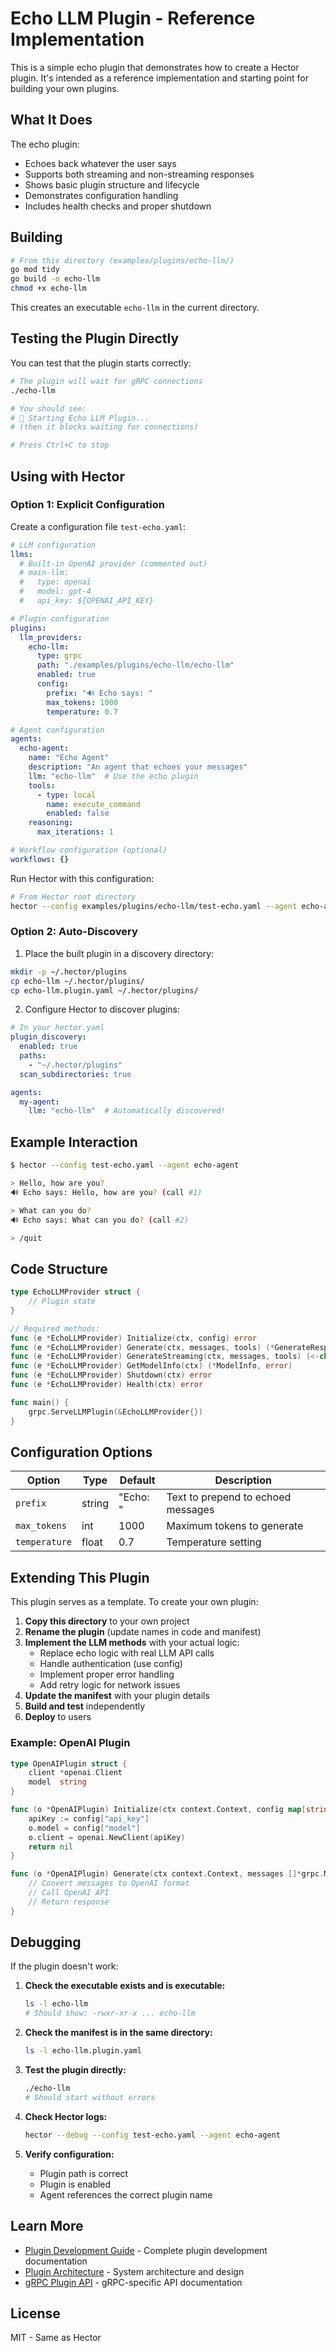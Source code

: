 # Echo LLM Plugin - Reference Implementation

This is a simple echo plugin that demonstrates how to create a Hector plugin. It's intended as a reference implementation and starting point for building your own plugins.

## What It Does

The echo plugin:
- Echoes back whatever the user says
- Supports both streaming and non-streaming responses
- Shows basic plugin structure and lifecycle
- Demonstrates configuration handling
- Includes health checks and proper shutdown

## Building

```bash
# From this directory (examples/plugins/echo-llm/)
go mod tidy
go build -o echo-llm
chmod +x echo-llm
```

This creates an executable `echo-llm` in the current directory.

## Testing the Plugin Directly

You can test that the plugin starts correctly:

```bash
# The plugin will wait for gRPC connections
./echo-llm

# You should see:
# 🚀 Starting Echo LLM Plugin...
# (then it blocks waiting for connections)

# Press Ctrl+C to stop
```

## Using with Hector

### Option 1: Explicit Configuration

Create a configuration file `test-echo.yaml`:

```yaml
# LLM configuration
llms:
  # Built-in OpenAI provider (commented out)
  # main-llm:
  #   type: openai
  #   model: gpt-4
  #   api_key: ${OPENAI_API_KEY}

# Plugin configuration
plugins:
  llm_providers:
    echo-llm:
      type: grpc
      path: "./examples/plugins/echo-llm/echo-llm"
      enabled: true
      config:
        prefix: "🔊 Echo says: "
        max_tokens: 1000
        temperature: 0.7

# Agent configuration
agents:
  echo-agent:
    name: "Echo Agent"
    description: "An agent that echoes your messages"
    llm: "echo-llm"  # Use the echo plugin
    tools:
      - type: local
        name: execute_command
        enabled: false
    reasoning:
      max_iterations: 1

# Workflow configuration (optional)
workflows: {}
```

Run Hector with this configuration:

```bash
# From Hector root directory
hector --config examples/plugins/echo-llm/test-echo.yaml --agent echo-agent
```

### Option 2: Auto-Discovery

1. Place the built plugin in a discovery directory:

```bash
mkdir -p ~/.hector/plugins
cp echo-llm ~/.hector/plugins/
cp echo-llm.plugin.yaml ~/.hector/plugins/
```

2. Configure Hector to discover plugins:

```yaml
# In your hector.yaml
plugin_discovery:
  enabled: true
  paths:
    - "~/.hector/plugins"
  scan_subdirectories: true

agents:
  my-agent:
    llm: "echo-llm"  # Automatically discovered!
```

## Example Interaction

```bash
$ hector --config test-echo.yaml --agent echo-agent

> Hello, how are you?
🔊 Echo says: Hello, how are you? (call #1)

> What can you do?
🔊 Echo says: What can you do? (call #2)

> /quit
```

## Code Structure

```go
type EchoLLMProvider struct {
    // Plugin state
}

// Required methods:
func (e *EchoLLMProvider) Initialize(ctx, config) error
func (e *EchoLLMProvider) Generate(ctx, messages, tools) (*GenerateResponse, error)
func (e *EchoLLMProvider) GenerateStreaming(ctx, messages, tools) (<-chan *StreamChunk, error)
func (e *EchoLLMProvider) GetModelInfo(ctx) (*ModelInfo, error)
func (e *EchoLLMProvider) Shutdown(ctx) error
func (e *EchoLLMProvider) Health(ctx) error

func main() {
    grpc.ServeLLMPlugin(&EchoLLMProvider{})
}
```

## Configuration Options

| Option | Type | Default | Description |
|--------|------|---------|-------------|
| `prefix` | string | "Echo: " | Text to prepend to echoed messages |
| `max_tokens` | int | 1000 | Maximum tokens to generate |
| `temperature` | float | 0.7 | Temperature setting |

## Extending This Plugin

This plugin serves as a template. To create your own plugin:

1. **Copy this directory** to your own project
2. **Rename the plugin** (update names in code and manifest)
3. **Implement the LLM methods** with your actual logic:
   - Replace echo logic with real LLM API calls
   - Handle authentication (use config)
   - Implement proper error handling
   - Add retry logic for network issues
4. **Update the manifest** with your plugin details
5. **Build and test** independently
6. **Deploy** to users

### Example: OpenAI Plugin

```go
type OpenAIPlugin struct {
    client *openai.Client
    model  string
}

func (o *OpenAIPlugin) Initialize(ctx context.Context, config map[string]string) error {
    apiKey := config["api_key"]
    o.model = config["model"]
    o.client = openai.NewClient(apiKey)
    return nil
}

func (o *OpenAIPlugin) Generate(ctx context.Context, messages []*grpc.Message, tools []*grpc.ToolDefinition) (*grpc.GenerateResponse, error) {
    // Convert messages to OpenAI format
    // Call OpenAI API
    // Return response
}
```

## Debugging

If the plugin doesn't work:

1. **Check the executable exists and is executable:**
   ```bash
   ls -l echo-llm
   # Should show: -rwxr-xr-x ... echo-llm
   ```

2. **Check the manifest is in the same directory:**
   ```bash
   ls -l echo-llm.plugin.yaml
   ```

3. **Test the plugin directly:**
   ```bash
   ./echo-llm
   # Should start without errors
   ```

4. **Check Hector logs:**
   ```bash
   hector --debug --config test-echo.yaml --agent echo-agent
   ```

5. **Verify configuration:**
   - Plugin path is correct
   - Plugin is enabled
   - Agent references the correct plugin name

## Learn More

- [Plugin Development Guide](../README.md) - Complete plugin development documentation
- [Plugin Architecture](../../../PLUGIN_ARCHITECTURE.md) - System architecture and design
- [gRPC Plugin API](../../../plugins/grpc/README.md) - gRPC-specific API documentation

## License

MIT - Same as Hector

